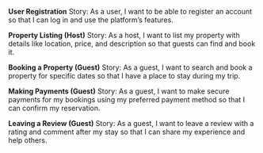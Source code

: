 
**User Registration**
Story:
As a user, I want to be able to register an account so that I can log in and use the platform’s features.

**Property Listing (Host)**
Story:
As a host, I want to list my property with details like location, price, and description so that guests can find and book it.

**Booking a Property (Guest)**
Story:
As a guest, I want to search and book a property for specific dates so that I have a place to stay during my trip.

**Making Payments (Guest)**
Story:
As a guest, I want to make secure payments for my bookings using my preferred payment method so that I can confirm my reservation.

**Leaving a Review (Guest)**
Story:
As a guest, I want to leave a review with a rating and comment after my stay so that I can share my experience and help others.
